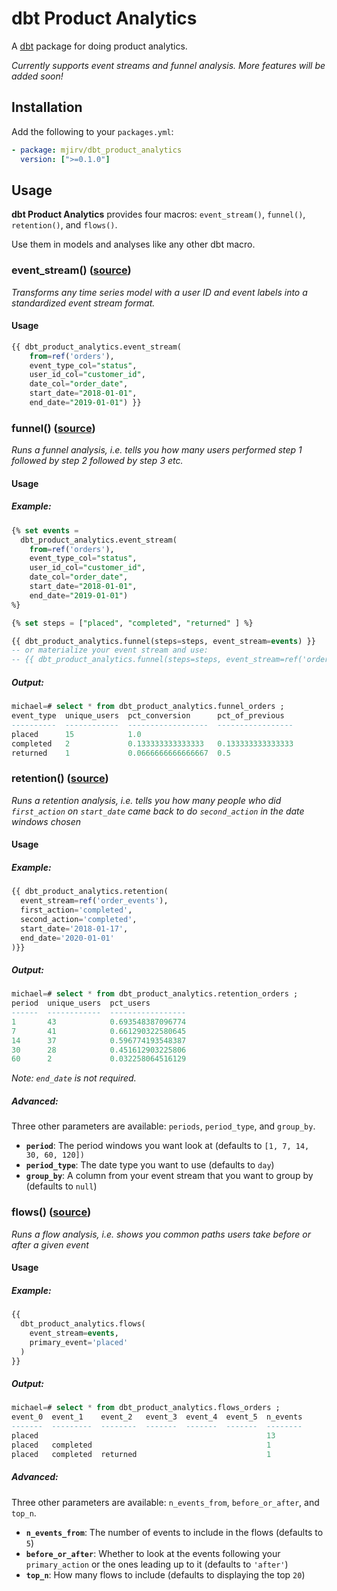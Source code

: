 # dbt Product Analytics

A [dbt](https://docs.getdbt.com/) package for doing product analytics.

_Currently supports event streams and funnel analysis. More features will be added soon!_

## Installation

Add the following to your `packages.yml`:

```yaml
- package: mjirv/dbt_product_analytics
  version: [">=0.1.0"]
```

## Usage

**dbt Product Analytics** provides four macros: `event_stream()`, `funnel()`, `retention()`, and `flows()`.

Use them in models and analyses like any other dbt macro.

### event_stream() ([source](https://github.com/mjirv/dbt_product_analytics/blob/main/macros/event_stream.sql))

_Transforms any time series model with a user ID and event labels into a standardized event stream format._

#### Usage

```sql
{{ dbt_product_analytics.event_stream(
    from=ref('orders'),
    event_type_col="status",
    user_id_col="customer_id",
    date_col="order_date",
    start_date="2018-01-01",
    end_date="2019-01-01") }}
```

### funnel() ([source](https://github.com/mjirv/dbt_product_analytics/blob/main/macros/funnel.sql))

_Runs a funnel analysis, i.e. tells you how many users performed step 1 followed by step 2 followed by step 3 etc._

#### Usage

##### Example:

```sql
{% set events =
  dbt_product_analytics.event_stream(
    from=ref('orders'),
    event_type_col="status",
    user_id_col="customer_id",
    date_col="order_date",
    start_date="2018-01-01",
    end_date="2019-01-01")
%}

{% set steps = ["placed", "completed", "returned" ] %}

{{ dbt_product_analytics.funnel(steps=steps, event_stream=events) }}
-- or materialize your event stream and use:
-- {{ dbt_product_analytics.funnel(steps=steps, event_stream=ref('order_events')) }}
```

##### Output:

```sql
michael=# select * from dbt_product_analytics.funnel_orders ;
event_type  unique_users  pct_conversion      pct_of_previous  
----------  ------------  ------------------  -----------------
placed      15            1.0                                  
completed   2             0.133333333333333   0.133333333333333
returned    1             0.0666666666666667  0.5              
```

### retention() ([source](https://github.com/mjirv/dbt_product_analytics/blob/main/macros/retention.sql))

_Runs a retention analysis, i.e. tells you how many people who did `first_action` on `start_date` came back to do `second_action` in the date windows chosen_

#### Usage

##### Example:

```sql
{{ dbt_product_analytics.retention(
  event_stream=ref('order_events'),
  first_action='completed',
  second_action='completed',
  start_date='2018-01-17',
  end_date='2020-01-01'
)}}
```

##### Output:

```sql
michael=# select * from dbt_product_analytics.retention_orders ;
period  unique_users  pct_users        
------  ------------  -----------------
1       43            0.693548387096774
7       41            0.661290322580645
14      37            0.596774193548387
30      28            0.451612903225806
60      2             0.032258064516129
```
_Note: `end_date` is not required._


##### Advanced:

Three other parameters are available: `periods`, `period_type`, and `group_by`.

- **`period`**: The period windows you want look at (defaults to `[1, 7, 14, 30, 60, 120])`
- **`period_type`**: The date type you want to use (defaults to `day`)
- **`group_by`**: A column from your event stream that you want to group by (defaults to `null`)

### flows() ([source](https://github.com/mjirv/dbt_product_analytics/blob/main/macros/flows.sql))

_Runs a flow analysis, i.e. shows you common paths users take before or after a given event_

#### Usage

##### Example:

```sql
{{
  dbt_product_analytics.flows(
    event_stream=events,
    primary_event='placed'
  )
}}
```

##### Output:

```sql
michael=# select * from dbt_product_analytics.flows_orders ;
event_0  event_1    event_2   event_3  event_4  event_5  n_events
-------  ---------  --------  -------  -------  -------  --------
placed                                                   13      
placed   completed                                       1       
placed   completed  returned                             1       
```

##### Advanced:

Three other parameters are available: `n_events_from`, `before_or_after`, and `top_n`.

- **`n_events_from`**: The number of events to include in the flows (defaults to `5`)
- **`before_or_after`**: Whether to look at the events following your `primary_action` or the ones leading up to it (defaults to `'after'`)
- **`top_n`**: How many flows to include (defaults to displaying the top `20`)
